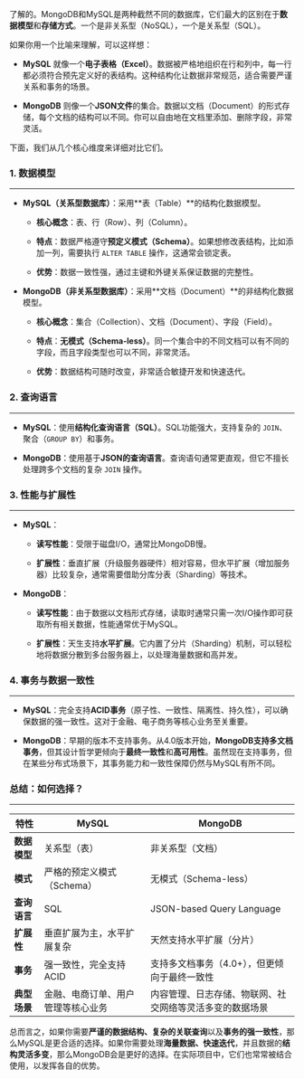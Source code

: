 了解的。MongoDB和MySQL是两种截然不同的数据库，它们最大的区别在于**数据模型**和**存储方式**。一个是非关系型（NoSQL），一个是关系型（SQL）。

如果你用一个比喻来理解，可以这样想：

- **MySQL** 就像一个**电子表格（Excel）**。数据被严格地组织在行和列中，每一行都必须符合预先定义好的表结构。这种结构化让数据非常规范，适合需要严谨关系和事务的场景。
    
- **MongoDB** 则像一个**JSON文件**的集合。数据以文档（Document）的形式存储，每个文档的结构可以不同。你可以自由地在文档里添加、删除字段，非常灵活。
    

下面，我们从几个核心维度来详细对比它们。

### **1. 数据模型**

---

- **MySQL（关系型数据库）**：采用**表（Table）**的结构化数据模型。
    
    - **核心概念**：表、行（Row）、列（Column）。
        
    - **特点**：数据严格遵守**预定义模式（Schema）**。如果想修改表结构，比如添加一列，需要执行 `ALTER TABLE` 操作，这通常会锁定表。
        
    - **优势**：数据一致性强，通过主键和外键关系保证数据的完整性。
        
- **MongoDB（非关系型数据库）**：采用**文档（Document）**的非结构化数据模型。
    
    - **核心概念**：集合（Collection）、文档（Document）、字段（Field）。
        
    - **特点**：**无模式（Schema-less）**。同一个集合中的不同文档可以有不同的字段，而且字段类型也可以不同，非常灵活。
        
    - **优势**：数据结构可随时改变，非常适合敏捷开发和快速迭代。
        

### **2. 查询语言**

---

- **MySQL**：使用**结构化查询语言（SQL）**。SQL功能强大，支持复杂的 `JOIN`、聚合（`GROUP BY`）和事务。
    
- **MongoDB**：使用基于**JSON的查询语言**。查询语句通常更直观，但它不擅长处理跨多个文档的复杂 `JOIN` 操作。
    

### **3. 性能与扩展性**

---

- **MySQL**：
    
    - **读写性能**：受限于磁盘I/O，通常比MongoDB慢。
        
    - **扩展性**：垂直扩展（升级服务器硬件）相对容易，但水平扩展（增加服务器）比较复杂，通常需要借助分库分表（Sharding）等技术。
        
- **MongoDB**：
    
    - **读写性能**：由于数据以文档形式存储，读取时通常只需一次I/O操作即可获取所有相关数据，性能通常优于MySQL。
        
    - **扩展性**：天生支持**水平扩展**。它内置了分片（Sharding）机制，可以轻松地将数据分散到多台服务器上，以处理海量数据和高并发。
        

### **4. 事务与数据一致性**

---

- **MySQL**：完全支持**ACID事务**（原子性、一致性、隔离性、持久性），可以确保数据的强一致性。这对于金融、电子商务等核心业务至关重要。
    
- **MongoDB**：早期的版本不支持事务。从4.0版本开始，**MongoDB支持多文档事务**，但其设计哲学更倾向于**最终一致性**和**高可用性**。虽然现在支持事务，但在某些分布式场景下，其事务能力和一致性保障仍然与MySQL有所不同。
    

### **总结：如何选择？**

---

|特性|**MySQL**|**MongoDB**|
|---|---|---|
|**数据模型**|关系型（表）|非关系型（文档）|
|**模式**|严格的预定义模式（Schema）|无模式（Schema-less）|
|**查询语言**|SQL|JSON-based Query Language|
|**扩展性**|垂直扩展为主，水平扩展复杂|天然支持水平扩展（分片）|
|**事务**|强一致性，完全支持ACID|支持多文档事务（4.0+），但更倾向于最终一致性|
|**典型场景**|金融、电商订单、用户管理等核心业务|内容管理、日志存储、物联网、社交网络等灵活多变的数据场景|

总而言之，如果你需要**严谨的数据结构、复杂的关联查询**以及**事务的强一致性**，那么MySQL是更合适的选择。如果你需要处理**海量数据、快速迭代**，并且数据的**结构灵活多变**，那么MongoDB会是更好的选择。在实际项目中，它们也常常被结合使用，以发挥各自的优势。